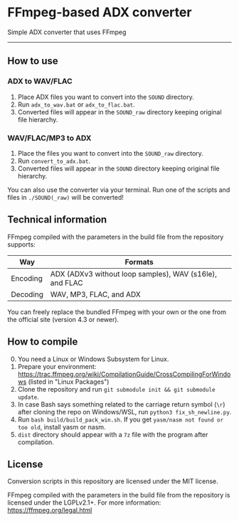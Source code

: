 # FFmpeg-based ADX converter

Simple ADX converter that uses FFmpeg

----------------------

## How to use
### ADX to WAV/FLAC
1. Place ADX files you want to convert into the `SOUND` directory.
2. Run `adx_to_wav.bat` or `adx_to_flac.bat`.
3. Converted files will appear in the `SOUND_raw` directory keeping original file hierarchy.

### WAV/FLAC/MP3 to ADX
1. Place the files you want to convert into the `SOUND_raw` directory.
2. Run `convert_to_adx.bat`.
3. Converted files will appear in the `SOUND` directory keeping original file hierarchy.

You can also use the converter via your terminal. Run one of the scripts and files in `./SOUND(_raw)` will be converted!

## Technical information
FFmpeg compiled with the parameters in the build file from the repository supports:

   Way   | Formats
---------|--------
Encoding | ADX (ADXv3 without loop samples), WAV (s16le), and FLAC
Decoding | WAV, MP3, FLAC, and ADX

You can freely replace the bundled FFmpeg with your own or the one from the official site (version 4.3 or newer).

## How to compile
0. You need a Linux or Windows Subsystem for Linux.
1. Prepare your environment: https://trac.ffmpeg.org/wiki/CompilationGuide/CrossCompilingForWindows (listed in "Linux Packages")
2. Clone the repository and run `git submodule init && git submodule update`.
3. In case Bash says something related to the carriage return symbol (`\r`) after cloning the repo on Windows/WSL, run `python3 fix_sh_newline.py`.
4. Run `bash build/build_pack_win.sh`. If you get `yasm/nasm not found or too old`, install yasm or nasm.
5. `dist` directory should appear with a `7z` file with the program after compilation.

## License
Conversion scripts in this repository are licensed under the MIT license.

FFmpeg compiled with the parameters in the build file from the repository is licensed under the LGPLv2.1+. For more information: https://ffmpeg.org/legal.html

